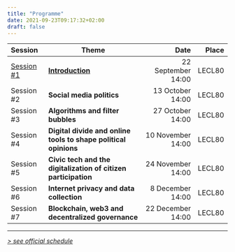 ```yaml
---
title: "Programme"
date: 2021-09-23T09:17:32+02:00
draft: false
---
```


| Session | Theme | Date | Place |
|  :---   |  ---  | ---: |  ---: |
| [Session #1](/sessions/1) | **[Introduction](/sessions/1)** | 22 September 14:00 | LECL80 |
| Session #2 | **Social media politics** | 13 October 14:00 | LECL80 |
| Session #3 | **Algorithms and filter bubbles** | 27 October 14:00 | LECL80 |
| Session #4 | **Digital divide and online tools to shape political opinions** | 10 November 14:00 | LECL80 |
| Session #5 | **Civic tech and the digitalization of citizen participation** | 24 November 14:00 | LECL80 |
| Session #6 | **Internet privacy and data collection** | 8 December 14:00 | LECL80 |
| Session #7 | **Blockchain, web3 and decentralized governance** | 22 December 14:00 | LECL80 |

---

_[> see official schedule](http://horaire.uclouvain.be/direct/index.jsp?displayConfName=WEB&showTree=false&showOptions=false&login=enseignant&password=prof&projectId=999&code=LSPRI2224)_